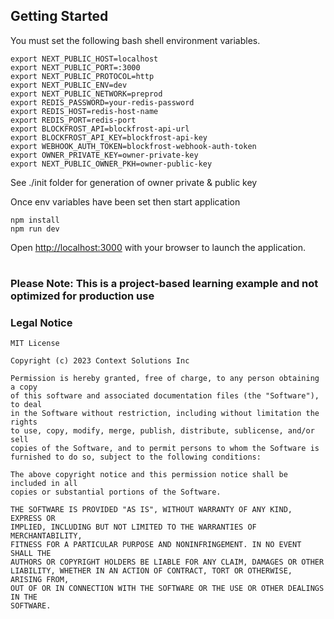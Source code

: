 ## Getting Started

You must set the following bash shell environment variables.
```
export NEXT_PUBLIC_HOST=localhost
export NEXT_PUBLIC_PORT=:3000
export NEXT_PUBLIC_PROTOCOL=http
export NEXT_PUBLIC_ENV=dev
export NEXT_PUBLIC_NETWORK=preprod
export REDIS_PASSWORD=your-redis-password
export REDIS_HOST=redis-host-name
export REDIS_PORT=redis-port
export BLOCKFROST_API=blockfrost-api-url
export BLOCKFROST_API_KEY=blockfrost-api-key
export WEBHOOK_AUTH_TOKEN=blockfrost-webhook-auth-token
export OWNER_PRIVATE_KEY=owner-private-key
export NEXT_PUBLIC_OWNER_PKH=owner-public-key
```

See ./init folder for generation of owner private & public key

Once env variables have been set then start application
```
npm install
npm run dev
```
Open [http://localhost:3000](http://localhost:3000) with your browser to launch the application.

#
### Please Note: This is a project-based learning example and not optimized for production use

### Legal Notice
```
MIT License

Copyright (c) 2023 Context Solutions Inc

Permission is hereby granted, free of charge, to any person obtaining a copy
of this software and associated documentation files (the "Software"), to deal
in the Software without restriction, including without limitation the rights
to use, copy, modify, merge, publish, distribute, sublicense, and/or sell
copies of the Software, and to permit persons to whom the Software is
furnished to do so, subject to the following conditions:

The above copyright notice and this permission notice shall be included in all
copies or substantial portions of the Software.

THE SOFTWARE IS PROVIDED "AS IS", WITHOUT WARRANTY OF ANY KIND, EXPRESS OR
IMPLIED, INCLUDING BUT NOT LIMITED TO THE WARRANTIES OF MERCHANTABILITY,
FITNESS FOR A PARTICULAR PURPOSE AND NONINFRINGEMENT. IN NO EVENT SHALL THE
AUTHORS OR COPYRIGHT HOLDERS BE LIABLE FOR ANY CLAIM, DAMAGES OR OTHER
LIABILITY, WHETHER IN AN ACTION OF CONTRACT, TORT OR OTHERWISE, ARISING FROM,
OUT OF OR IN CONNECTION WITH THE SOFTWARE OR THE USE OR OTHER DEALINGS IN THE
SOFTWARE.
```
